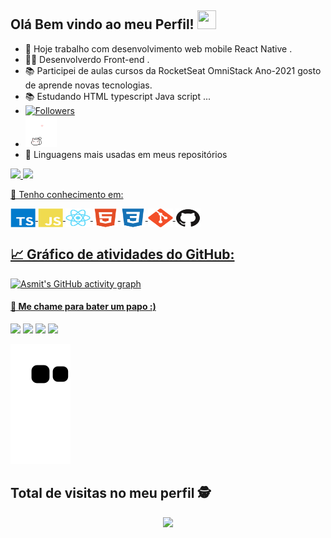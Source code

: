 ## Olá Bem vindo ao meu Perfil!  <img src="https://raw.githubusercontent.com/iampavangandhi/iampavangandhi/master/gifs/Hi.gif" width="30px" height="30px">  
- 💼 Hoje trabalho com desenvolvimento web mobile React Native .
- 👨‍💻  Desenvolverdo Front-end .
- 📚 Participei de aulas cursos da RocketSeat OmniStack Ano-2021 gosto de aprende novas tecnologias.
- 📚 Estudando HTML typescript Java script ...
- [![Followers](https://img.shields.io/github/followers/Eliabesilva317.svg?style=social&label=Follow)](https://github.com/Eliabesilva317)
- <img src="./cat.gif" width="50" height="50" /> 
- 👾 Linguagens mais usadas em meus repositórios <br>
  <a href="https://github.com/Eliabesilva317">

<div>
  <a href="https://github.com/Eliabesilva317">
  <img height="180em" src="https://github-readme-stats.vercel.app/api?username=Eliabesilva317&show_icons=trur&theme=dracula&include_all_commits=true&count_private=true"/>
  <img height="180em" src="https://github-readme-stats.vercel.app/api/top-langs/?username=Eliabesilva317&layout=compact&langs_count=7&theme=dracula"/>
</div>
 
 🧠 Tenho conhecimento em:<br>
 <div style="display: inline_block" align="left">  
   <img align="center" alt="Eliabe-Ts" height="30" width="40" src="https://raw.githubusercontent.com/devicons/devicon/master/icons/typescript/typescript-plain.svg">
  <img align="center" alt="Eliabe-Js" height="30" width="40" src="https://raw.githubusercontent.com/devicons/devicon/master/icons/javascript/javascript-plain.svg">
  <img align="center" alt="Eliabe-React" height="30" width="40" src="https://raw.githubusercontent.com/devicons/devicon/master/icons/react/react-original.svg">
  <img align="center" alt="Eliabe-HTML" height="30" width="40" src="https://raw.githubusercontent.com/devicons/devicon/master/icons/html5/html5-plain.svg">
  <img align="center" alt="Eliabe-CSS" height="30" width="40" src="https://raw.githubusercontent.com/devicons/devicon/master/icons/css3/css3-plain.svg">
  <img align="center" alt="Eliabe-CSS" height="30" width="40" src="https://raw.githubusercontent.com/devicons/devicon/master/icons/git/git-plain.svg">
  <img align="center" alt="Eliabe-Github" height="30" width="40" src="https://raw.githubusercontent.com/devicons/devicon/master/icons/github/github-original.svg">
  </ div> 
  
  ##
  ## 📈 Gráfico de atividades do GitHub:
![Asmit's GitHub activity graph](https://activity-graph.herokuapp.com/graph?username=Eliabesilva317&hide_border=true&theme=redical)
  
  #### 💬 Me chame para bater um papo :)<br>
  <div>
   <a href="https://www.linkedin.com/in/eliabecruzsilva/" target="_blank"><img src="https://img.shields.io/badge/-LinkedIn-%230077B5?style=for-the-badge&logo=linkedin&logoColor=white" target="_blank"></a> 
  <a href="https://t.me/eliabesilva317"><img src="https://img.shields.io/badge/Telegram-2CA5E0?style=for-the-badge&logo=telegram&logoColor=white" target="_blank"></a>
   <a href="https://api.whatsapp.com/send/?phone=5511956195935"><img src="https://img.shields.io/badge/WhatsApp-25D366?style=for-the-badge&logo=whatsapp&logoColor=white" target="_blank"></a>
 <a href="mailto:eliabecruzsilva78@gmail.com" target="_blank"><img src="https://img.shields.io/badge/Gmail-D14836?style=for-the-badge&logo=gmail&logoColor=white" target="_blank"></a> 
   
    
    
 ![Snake animation](https://github.com/Eliabesilva317/Eliabesilva317/blob/output/github-contribution-grid-snake.svg)
  
  ## Total de visitas no meu perfil :detective: <br>
 <p align="center"> 
   <img alingn="center" src="https://profile-counter.glitch.me/Eliabesilva317/count.svg" />
 </p>
    
  </div>

